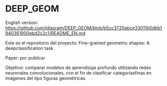 # DEEP_GEOM
English version: https://github.com/jdiazram/DEEP_GEOM/blob/b5cc3720abce33011b0dbb1940361900ebd2c2c1/README_EN.md


Este es el repositorio del proyecto: Fine-grained geometric shapes: A deepclassification task

Paper: por publicar

Objetivo: comparar modelos de aprendizaje profundo utilizando redes neuronales convolucionales, con el fin de clasificar categoríasfinas en imágenes del tipo figuras geométricas.
